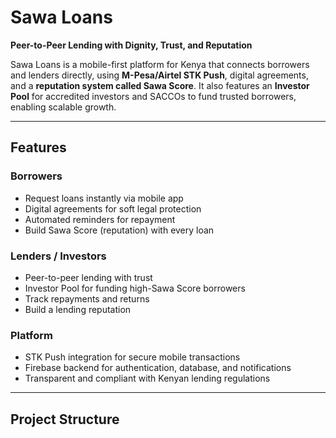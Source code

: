 # Sawa Loans

**Peer-to-Peer Lending with Dignity, Trust, and Reputation**

Sawa Loans is a mobile-first platform for Kenya that connects borrowers and lenders directly, using **M-Pesa/Airtel STK Push**, digital agreements, and a **reputation system called Sawa Score**. It also features an **Investor Pool** for accredited investors and SACCOs to fund trusted borrowers, enabling scalable growth.

---

## **Features**

### Borrowers
- Request loans instantly via mobile app
- Digital agreements for soft legal protection
- Automated reminders for repayment
- Build Sawa Score (reputation) with every loan

### Lenders / Investors
- Peer-to-peer lending with trust
- Investor Pool for funding high-Sawa Score borrowers
- Track repayments and returns
- Build a lending reputation

### Platform
- STK Push integration for secure mobile transactions
- Firebase backend for authentication, database, and notifications
- Transparent and compliant with Kenyan lending regulations

---

## **Project Structure**
